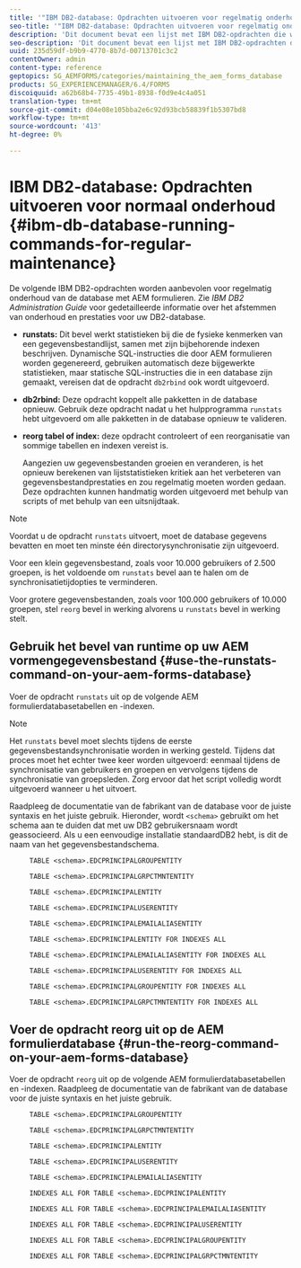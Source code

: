 ```yaml
---
title: '"IBM DB2-database: Opdrachten uitvoeren voor regelmatig onderhoud"'
seo-title: '"IBM DB2-database: Opdrachten uitvoeren voor regelmatig onderhoud"'
description: 'Dit document bevat een lijst met IBM DB2-opdrachten die worden aanbevolen voor regelmatig onderhoud van de database met AEM formulieren. '
seo-description: 'Dit document bevat een lijst met IBM DB2-opdrachten die worden aanbevolen voor regelmatig onderhoud van de database met AEM formulieren. '
uuid: 235d59df-b9b9-4770-8b7d-00713701c3c2
contentOwner: admin
content-type: reference
geptopics: SG_AEMFORMS/categories/maintaining_the_aem_forms_database
products: SG_EXPERIENCEMANAGER/6.4/FORMS
discoiquuid: a62b68b4-7735-49b1-8938-f0d9e4c4a051
translation-type: tm+mt
source-git-commit: d04e08e105bba2e6c92d93bcb58839f1b5307bd8
workflow-type: tm+mt
source-wordcount: '413'
ht-degree: 0%

---
```



# IBM DB2-database: Opdrachten uitvoeren voor normaal onderhoud {#ibm-db-database-running-commands-for-regular-maintenance}

De volgende IBM DB2-opdrachten worden aanbevolen voor regelmatig onderhoud van de database met AEM formulieren. Zie *IBM DB2 Administration Guide* voor gedetailleerde informatie over het afstemmen van onderhoud en prestaties voor uw DB2-database.

* **runstats:** Dit bevel werkt statistieken bij die de fysieke kenmerken van een gegevensbestandlijst, samen met zijn bijbehorende indexen beschrijven. Dynamische SQL-instructies die door AEM formulieren worden gegenereerd, gebruiken automatisch deze bijgewerkte statistieken, maar statische SQL-instructies die in een database zijn gemaakt, vereisen dat de opdracht `db2rbind` ook wordt uitgevoerd.
* **db2rbind:** Deze opdracht koppelt alle pakketten in de database opnieuw. Gebruik deze opdracht nadat u het hulpprogramma `runstats` hebt uitgevoerd om alle pakketten in de database opnieuw te valideren.
* **reorg tabel of index:** deze opdracht controleert of een reorganisatie van sommige tabellen en indexen vereist is.

   Aangezien uw gegevensbestanden groeien en veranderen, is het opnieuw berekenen van lijststatistieken kritiek aan het verbeteren van gegevensbestandprestaties en zou regelmatig moeten worden gedaan. Deze opdrachten kunnen handmatig worden uitgevoerd met behulp van scripts of met behulp van een uitsnijdtaak.

>[!NOTE]
>
>Voordat u de opdracht `runstats` uitvoert, moet de database gegevens bevatten en moet ten minste één directorysynchronisatie zijn uitgevoerd.

Voor een klein gegevensbestand, zoals voor 10.000 gebruikers of 2.500 groepen, is het voldoende om `runstats` bevel aan te halen om de synchronisatietijdopties te verminderen.

Voor grotere gegevensbestanden, zoals voor 100.000 gebruikers of 10.000 groepen, stel `reorg` bevel in werking alvorens u `runstats` bevel in werking stelt.

## Gebruik het bevel van runtime op uw AEM vormengegevensbestand {#use-the-runstats-command-on-your-aem-forms-database}

Voer de opdracht `runstats` uit op de volgende AEM formulierdatabasetabellen en -indexen.

>[!NOTE]
>
>Het `runstats` bevel moet slechts tijdens de eerste gegevensbestandsynchronisatie worden in werking gesteld. Tijdens dat proces moet het echter twee keer worden uitgevoerd: eenmaal tijdens de synchronisatie van gebruikers en groepen en vervolgens tijdens de synchronisatie van groepsleden. Zorg ervoor dat het script volledig wordt uitgevoerd wanneer u het uitvoert.

Raadpleeg de documentatie van de fabrikant van de database voor de juiste syntaxis en het juiste gebruik. Hieronder, wordt `<schema>` gebruikt om het schema aan te duiden dat met uw DB2 gebruikersnaam wordt geassocieerd. Als u een eenvoudige installatie standaardDB2 hebt, is dit de naam van het gegevensbestandschema.

```as3
     TABLE <schema>.EDCPRINCIPALGROUPENTITY 
  
     TABLE <schema>.EDCPRINCIPALGRPCTMNTENTITY 
  
     TABLE <schema>.EDCPRINCIPALENTITY 
  
     TABLE <schema>.EDCPRINCIPALUSERENTITY 
  
     TABLE <schema>.EDCPRINCIPALEMAILALIASENTITY 
  
     TABLE <schema>.EDCPRINCIPALENTITY FOR INDEXES ALL 
  
     TABLE <schema>.EDCPRINCIPALEMAILALIASENTITY FOR INDEXES ALL 
  
     TABLE <schema>.EDCPRINCIPALUSERENTITY FOR INDEXES ALL 
  
     TABLE <schema>.EDCPRINCIPALGROUPENTITY FOR INDEXES ALL 
  
     TABLE <schema>.EDCPRINCIPALGRPCTMNTENTITY FOR INDEXES ALL
```

## Voer de opdracht reorg uit op de AEM formulierdatabase {#run-the-reorg-command-on-your-aem-forms-database}

Voer de opdracht `reorg` uit op de volgende AEM formulierdatabasetabellen en -indexen. Raadpleeg de documentatie van de fabrikant van de database voor de juiste syntaxis en het juiste gebruik.

```as3
     TABLE <schema>.EDCPRINCIPALGROUPENTITY 
  
     TABLE <schema>.EDCPRINCIPALGRPCTMNTENTITY 
  
     TABLE <schema>.EDCPRINCIPALENTITY 
  
     TABLE <schema>.EDCPRINCIPALUSERENTITY 
  
     TABLE <schema>.EDCPRINCIPALEMAILALIASENTITY 
  
     INDEXES ALL FOR TABLE <schema>.EDCPRINCIPALENTITY 
  
     INDEXES ALL FOR TABLE <schema>.EDCPRINCIPALEMAILALIASENTITY 
  
     INDEXES ALL FOR TABLE <schema>.EDCPRINCIPALUSERENTITY 
  
     INDEXES ALL FOR TABLE <schema>.EDCPRINCIPALGROUPENTITY 
  
     INDEXES ALL FOR TABLE <schema>.EDCPRINCIPALGRPCTMNTENTITY
```

